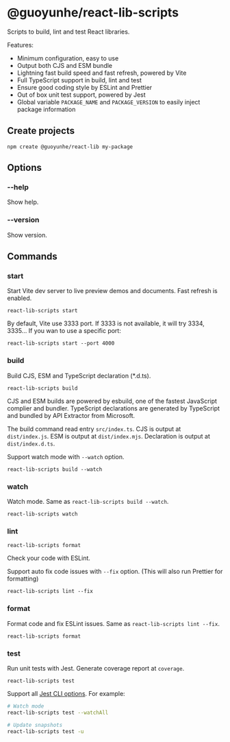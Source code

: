 # @guoyunhe/react-lib-scripts

Scripts to build, lint and test React libraries.

Features:

- Minimum configuration, easy to use
- Output both CJS and ESM bundle
- Lightning fast build speed and fast refresh, powered by Vite
- Full TypeScript support in build, lint and test
- Ensure good coding style by ESLint and Prettier
- Out of box unit test support, powered by Jest
- Global variable `PACKAGE_NAME` and `PACKAGE_VERSION` to easily inject package information

## Create projects

```
npm create @guoyunhe/react-lib my-package
```

## Options

### --help

Show help.

### --version

Show version.

## Commands

### start

Start Vite dev server to live preview demos and documents. Fast refresh is enabled.

```
react-lib-scripts start
```

By default, Vite use 3333 port. If 3333 is not available, it will try 3334, 3335... If you wan to use
a specific port:

```
react-lib-scripts start --port 4000
```

### build

Build CJS, ESM and TypeScript declaration (\*.d.ts).

```
react-lib-scripts build
```

CJS and ESM builds are powered by esbuild, one of the fastest JavaScript complier and bundler.
TypeScript declarations are generated by TypeScript and bundled by API Extractor from Microsoft.

The build command read entry `src/index.ts`. CJS is output at `dist/index.js`. ESM is output at
`dist/index.mjs`. Declaration is output at `dist/index.d.ts`.

Support watch mode with `--watch` option.

```
react-lib-scripts build --watch
```

### watch

Watch mode. Same as `react-lib-scripts build --watch`.

```
react-lib-scripts watch
```

### lint

```
react-lib-scripts format
```

Check your code with ESLint.

Support auto fix code issues with `--fix` option. (This will also run Prettier for formatting)

```
react-lib-scripts lint --fix
```

### format

Format code and fix ESLint issues. Same as `react-lib-scripts lint --fix`.

```
react-lib-scripts format
```

### test

Run unit tests with Jest. Generate coverage report at `coverage`.

```
react-lib-scripts test
```

Support all [Jest CLI options](https://jestjs.io/docs/cli). For example:

```bash
# Watch mode
react-lib-scripts test --watchAll

# Update snapshots
react-lib-scripts test -u
```
